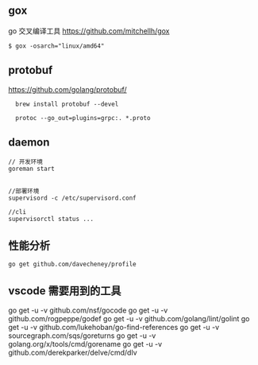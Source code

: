 gox
----
go 交叉编译工具
https://github.com/mitchellh/gox
``` 
$ gox -osarch="linux/amd64"
```
protobuf
---
https://github.com/golang/protobuf/
```   
  brew install protobuf --devel

  protoc --go_out=plugins=grpc:. *.proto
```

daemon
---
```
// 开发环境
goreman start


//部署环境
supervisord -c /etc/supervisord.conf

//cli
supervisorctl status ...

```

## 性能分析
```
go get github.com/davecheney/profile
```

## vscode 需要用到的工具
go get -u -v github.com/nsf/gocode
go get -u -v github.com/rogpeppe/godef
go get -u -v github.com/golang/lint/golint
go get -u -v github.com/lukehoban/go-find-references
go get -u -v sourcegraph.com/sqs/goreturns
go get -u -v golang.org/x/tools/cmd/gorename
go get -u -v github.com/derekparker/delve/cmd/dlv

